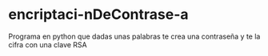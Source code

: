 # encriptaci-nDeContrase-a
Programa en python que dadas unas palabras te crea una contraseña y te la cifra con una clave RSA
